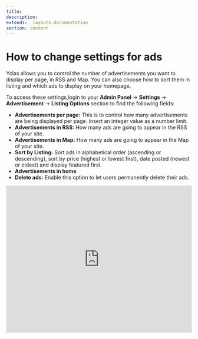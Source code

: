 ```yaml
---
title:
description:
extends: _layouts.documentation
section: content
---
```


# How to change settings for ads

Yclas allows you to control the number of advertisements you want to display per page, in RSS and Map. You can also choose how to sort them in listing and which ads to display on your homepage.

To access these settings,login to your **Admin Panel** ->  **Settings**  ->  **Advertisement** ->  **Listing Options**  section to find the following fields:

-   **Advertisements per page:**  This is to control how many advertisements are being displayed per page. Insert an integer value as a number limit.
-   **Advertisements in RSS:**  How many ads are going to appear in the RSS of your site.
-   **Advertisements in Map:**  How many ads are going to appear in the Map of your site.
-   **Sort by Listing:**  Sort ads in alphabetical order (ascending or descending), sort by price (highest or lowest first), date posted (newest or oldest) and display featured first.
-   **Advertisements in home**  
-   **Delete ads:**  Enable this option to let users permanently delete their ads.


<iframe width="100%" height="400px" src="https://www.youtube.com/embed/eYk4-sfJiA0" title="Yclas video" frameborder="0" allow="accelerometer; autoplay; clipboard-write; encrypted-media; gyroscope; picture-in-picture" allowfullscreen></iframe>
 



